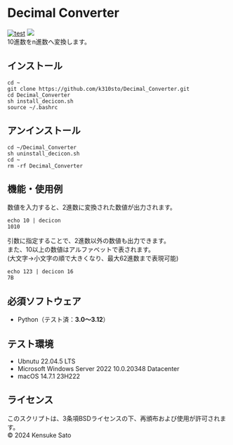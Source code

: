# Decimal Converter
[![test](https://github.com/k310sto/Decimal_Converter/actions/workflows/test.yml/badge.svg)](https://github.com/k310sto/Decimal_Converter/actions/workflows/test.yml)
[![](https://img.shields.io/github/license/k310sto/Sudoku_Solver)](https://github.com/k310sto/Sudoku_Solver/blob/main/LICENSE)
<br>
10進数をn進数へ変換します。
## インストール
```
cd ~
git clone https://github.com/k310sto/Decimal_Converter.git
cd Decimal_Converter
sh install_decicon.sh
source ~/.bashrc
```
## アンインストール
```
cd ~/Decimal_Converter
sh uninstall_decicon.sh
cd ~
rm -rf Decimal_Converter
```
## 機能・使用例
数値を入力すると、2進数に変換された数値が出力されます。
```
echo 10 | decicon
1010
```
引数に指定することで、2進数以外の数値も出力できます。<br>
また、10以上の数値はアルファベットで表されます。<br>
(大文字→小文字の順で大きくなり、最大62進数まで表現可能)
```
echo 123 | decicon 16
7B
```
## 必須ソフトウェア
- Python（テスト済：**3.0〜3.12**）
## テスト環境
- Ubnutu 22.04.5 LTS
- Microsoft Windows Server 2022 10.0.20348 Datacenter
- macOS 14.7.1 23H222
## ライセンス
このスクリプトは、3条項BSDライセンスの下、再頒布および使用が許可されます。<br>
© 2024 Kensuke Sato
